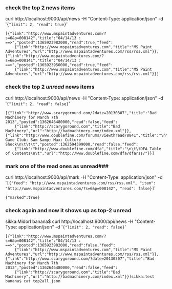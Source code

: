 ### check the top 2 news items ###
curl http://localhost:9000/api/news -H "Content-Type: application/json" -d '`{"limit": 2, "read": true}`'

	[{"link":"http://www.mspaintadventures.com/?s=6&p=008142","title":"04/14/13 : ==>","posted":1365923982000,"read":true,"feed":
		{"link":"http://www.mspaintadventures.com","title":"MS Paint Adventures","url":"http://www.mspaintadventures.com/rss/rss.xml"}},
	{"link":"http://www.mspaintadventures.com/?s=6&p=008141","title":"04/14/13 : ==>","posted":1365923950000,"read":true,"feed":
		{"link":"http://www.mspaintadventures.com","title":"MS Paint Adventures","url":"http://www.mspaintadventures.com/rss/rss.xml"}}]

### check the top 2 *unread* news items ###
curl http://localhost:9000/api/news -H "Content-Type: application/json" -d '`{"limit": 2, "read": false}`'

	[{"link":"http://www.scarygoround.com/?date=20130307","title":"Bad Machinery for March 7th 2013","posted":1362646480000,"read":false,"feed":
		{"link":"http://scarygoround.com","title":"Bad Machinery","url":"http://badmachinery.com/index.xml"}},
	{"link":"http://www.doublefine.com/forums/viewthread/8841","title":"\n\t\t\t\tDFA Game Club: Sam &amp; Max: Culture Shock\n\t\t\t","posted":1362594399000,"read":false,"feed":
		{"link":"http://www.doublefine.com/dfa","title":"\n\t\tDFA Table of Contents\n\t","url":"http://www.doublefine.com/dfa/dfarss/"}}] 

### mark one of the read ones as unread###
curl http://localhost:9000/api/mark -H "Content-Type: application/json" -d '`[{"feed": "http://www.mspaintadventures.com/rss/rss.xml", "item": "http://www.mspaintadventures.com/?s=6&p=008142", "read": false}]`'

	{"marked":true}

### check again and now it shows up as top-2 unread ###
sikka:MidorI banana$ curl http://localhost:9000/api/news -H "Content-Type: application/json" -d '`{"limit": 2, "read": false}`'



	[{"link":"http://www.mspaintadventures.com/?s=6&p=008142","title":"04/14/13 : ==>","posted":1365923982000,"read":false,"feed":
		{"link":"http://www.mspaintadventures.com","title":"MS Paint Adventures","url":"http://www.mspaintadventures.com/rss/rss.xml"}},
	{"link":"http://www.scarygoround.com/?date=20130307","title":"Bad Machinery for March 7th 2013","posted":1362646480000,"read":false,"feed":
		{"link":"http://scarygoround.com","title":"Bad Machinery","url":"http://badmachinery.com/index.xml"}}]sikka:test banana$ cat top2all.json 
